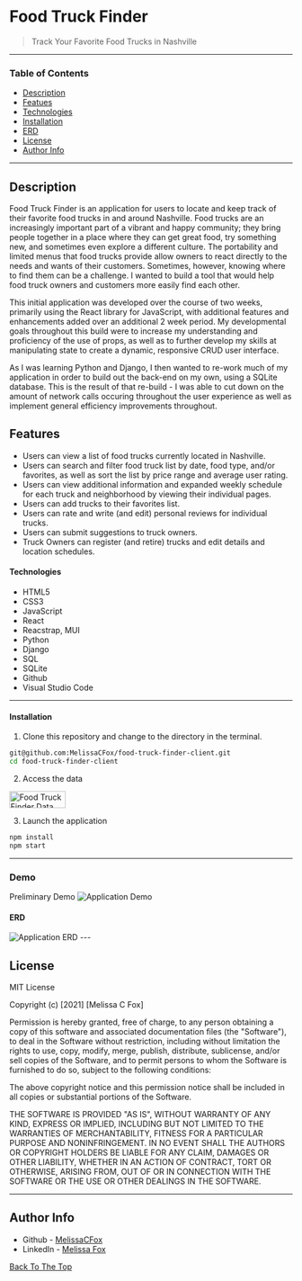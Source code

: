 # Food Truck Finder

> Track Your Favorite Food Trucks in Nashville 

---

### Table of Contents

- [Description](#description)
- [Featues](#features)
- [Technologies](#technologies)
- [Installation](#installation)
- [ERD](#erd)
- [License](#license)
- [Author Info](#author-info)

---

## Description

Food Truck Finder is an application for users to locate and keep track of their favorite food trucks in and around Nashville. Food trucks are an increasingly important part of a vibrant and happy community; they bring people together in a place where they can get great food, try something new, and sometimes even explore a different culture. The portability and limited menus that food trucks provide allow owners to react directly to the needs and wants of their customers. Sometimes, however, knowing where to find them can be a challenge. I wanted to build a tool that would help food truck owners and customers more easily find each other. 

This initial application was developed over the course of two weeks, primarily using the React library for JavaScript, with additional features and enhancements added over an additional 2 week period. My developmental goals throughout this build were to increase my understanding and proficiency of the use of props, as well as to further develop my skills at manipulating state to create a dynamic, responsive CRUD user interface.

As I was learning Python and Django, I then wanted to re-work much of my application in order to build out the back-end on my own, using a SQLite database. This is the result of that re-build - I was able to cut down on the amount of network calls occuring throughout the user experience as well as implement general efficiency improvements throughout.

## Features
- Users can view a list of food trucks currently located in Nashville.
- Users can search and filter food truck list by date, food type, and/or favorites, as well as sort the list by price range and average user rating.
- Users can view additional information and expanded weekly schedule for each truck and neighborhood by viewing their individual pages.
- Users can add trucks to their favorites list.
- Users can rate and write (and edit) personal reviews for individual trucks.
- Users can submit suggestions to truck owners.
- Truck Owners can register (and retire) trucks and edit details and location schedules.

#### Technologies

- HTML5
- CSS3
- JavaScript
- React
- Reacstrap, MUI
- Python
- Django
- SQL
- SQLite
- Github
- Visual Studio Code

---


#### Installation
1. Clone this repository and change to the directory in the terminal.

```sh
git@github.com:MelissaCFox/food-truck-finder-client.git
cd food-truck-finder-client
```
2. Access the data

<a href="https://github.com/MelissaCFox/food-truck-finder-server" target="_blank" rel="noreferrer"><img src="https://img.shields.io/badge/-Click%20Here-blue" alt="Food Truck Finder Data Server" style="height: 30px !important; width: 100px !important;" /></a>

3. Launch the application

```sh
npm install
npm start
```

---
### Demo
Preliminary Demo
<img src="./Demo.gif" alt="Application Demo">


#### ERD
<img src="./Food-Truck-Finder-ERD.png" alt="Application ERD">
---

## License

MIT License

Copyright (c) [2021] [Melissa C Fox]

Permission is hereby granted, free of charge, to any person obtaining a copy
of this software and associated documentation files (the "Software"), to deal
in the Software without restriction, including without limitation the rights
to use, copy, modify, merge, publish, distribute, sublicense, and/or sell
copies of the Software, and to permit persons to whom the Software is
furnished to do so, subject to the following conditions:

The above copyright notice and this permission notice shall be included in all
copies or substantial portions of the Software.

THE SOFTWARE IS PROVIDED "AS IS", WITHOUT WARRANTY OF ANY KIND, EXPRESS OR
IMPLIED, INCLUDING BUT NOT LIMITED TO THE WARRANTIES OF MERCHANTABILITY,
FITNESS FOR A PARTICULAR PURPOSE AND NONINFRINGEMENT. IN NO EVENT SHALL THE
AUTHORS OR COPYRIGHT HOLDERS BE LIABLE FOR ANY CLAIM, DAMAGES OR OTHER
LIABILITY, WHETHER IN AN ACTION OF CONTRACT, TORT OR OTHERWISE, ARISING FROM,
OUT OF OR IN CONNECTION WITH THE SOFTWARE OR THE USE OR OTHER DEALINGS IN THE
SOFTWARE.

---

## Author Info

- Github - [MelissaCFox](https://github.com/MelissaCFox)
- LinkedIn - [Melissa Fox](https://www.linkedin.com/in/melissacfox/)

[Back To The Top](#FoodTruckFinder)
